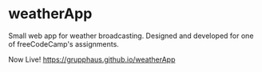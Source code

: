 # weatherApp
Small web app for weather broadcasting. Designed and developed for one of freeCodeCamp's assignments. 

Now Live! https://grupphaus.github.io/weatherApp
